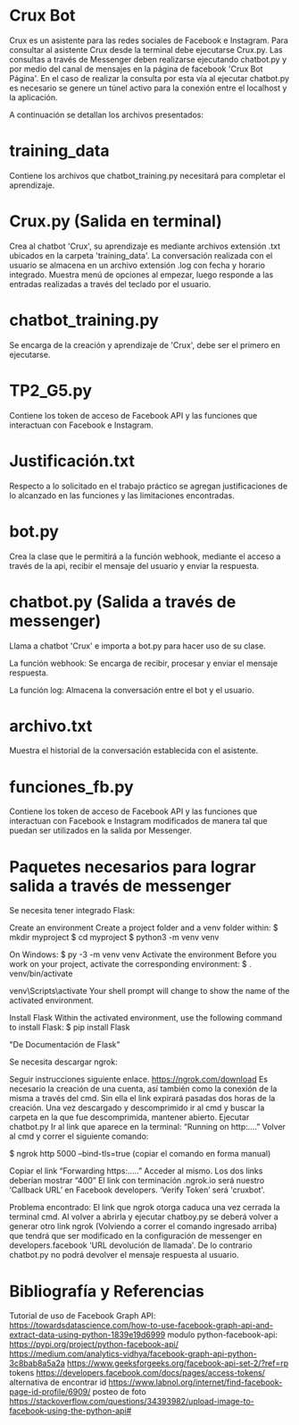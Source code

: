 # Crux Bot
Crux es un asistente para las redes sociales de Facebook e Instagram.
Para consultar al asistente Crux desde la terminal debe ejecutarse Crux.py.
Las consultas a través de Messenger deben realizarse ejecutando chatbot.py y por medio del canal de mensajes en la página de facebook 'Crux Bot Página'. En el caso de realizar la consulta por esta vía al ejecutar chatbot.py es necesario se genere un túnel activo para la conexión entre el localhost y la aplicación.

A continuación se detallan los archivos presentados:

# training_data
Contiene los archivos que chatbot_training.py necesitará para completar el aprendizaje.

# Crux.py (Salida en terminal)
Crea al chatbot 'Crux', su aprendizaje es mediante archivos extensión .txt ubicados en la carpeta 'training_data'. La conversación realizada con el usuario se almacena en un archivo extensión .log con fecha y horario integrado. Muestra menú de opciones al empezar, luego responde a las entradas realizadas a través del teclado por el usuario.

# chatbot_training.py
Se encarga de la creación y aprendizaje de 'Crux', debe ser el primero en ejecutarse.

# TP2_G5.py
Contiene los token de acceso de Facebook API y las funciones que interactuan con Facebook e Instagram.

# Justificación.txt
Respecto a lo solicitado en el trabajo práctico se agregan justificaciones de lo alcanzado en las funciones y las limitaciones encontradas.

# bot.py
Crea la clase que le permitirá a la función webhook, mediante el acceso a través de la api, recibir el mensaje del usuario y enviar la respuesta.

# chatbot.py (Salida a través de messenger)
Llama a chatbot 'Crux' e importa a bot.py para hacer uso de su clase.

  La función webhook: 
  Se encarga de recibir, procesar y enviar el mensaje respuesta.
  
  La función log:
  Almacena la conversación entre el bot y el usuario.
 
 # archivo.txt
Muestra el historial de la conversación establecida con el asistente.

# funciones_fb.py
Contiene los token de acceso de Facebook API y las funciones que interactuan con Facebook e Instagram modificados de manera tal que puedan ser utilizados en la salida por Messenger.

# Paquetes necesarios para lograr salida a través de messenger
 Se necesita tener integrado Flask:

 Create an environment
  Create a project folder and a venv folder within: $ mkdir myproject $ cd myproject $ python3 -m venv venv

On Windows: $ py -3 -m venv venv
  Activate the environment Before you work on your project, activate the corresponding environment: $ . venv/bin/activate
  
  venv\Scripts\activate Your shell prompt will change to show the name of the activated environment.
  
  Install Flask Within the activated environment, use the following command to install Flask: $ pip install Flask

"De Documentación de Flask"

 Se necesita descargar ngrok:
 
  Seguir instrucciones siguiente enlace. https://ngrok.com/download
Es necesario la creación de una cuenta, así también como la conexión de la misma a través del cmd. Sin ella el link expirará pasadas dos horas de la creación. 
Una vez descargado y descomprimido ir al cmd y buscar la carpeta en la que fue descomprimida, mantener abierto. 
Ejecutar chatbot.py
Ir al link que aparece en la terminal: “Running on http:….” Volver al cmd y correr el siguiente comando:

  $ ngrok http 5000 –bind-tls=true    (copiar el comando en forma manual)

Copiar el link “Forwarding https:…..” Acceder al mismo.
Los dos links deberían mostrar “400” 
El link con terminación .ngrok.io será nuestro ‘Callback URL’ en Facebook developers. ‘Verify Token’ será 'cruxbot'.

  Problema encontrado: El link que ngrok otorga caduca una vez cerrada la terminal cmd. Al volver a abrirla y ejecutar chatboy.py se deberá volver a generar otro link ngrok (Volviendo a correr el comando ingresado arriba) que tendrá que ser modificado en la configuración de messenger en developers.facebook 'URL devolución de llamada'. De lo contrario chatbot.py no podrá devolver el mensaje respuesta al usuario.
  
# Bibliografía y Referencias
Tutorial de uso de Facebook Graph API: https://towardsdatascience.com/how-to-use-facebook-graph-api-and-extract-data-using-python-1839e19d6999
modulo python-facebook-api: https://pypi.org/project/python-facebook-api/
https://medium.com/analytics-vidhya/facebook-graph-api-python-3c8bab8a5a2a
https://www.geeksforgeeks.org/facebook-api-set-2/?ref=rp
tokens https://developers.facebook.com/docs/pages/access-tokens/
alternativa de encontrar id https://www.labnol.org/internet/find-facebook-page-id-profile/6909/
posteo de foto https://stackoverflow.com/questions/34393982/upload-image-to-facebook-using-the-python-api#
